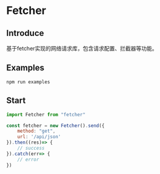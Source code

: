 # Fetcher

## Introduce

基于fetcher实现的网络请求库，包含请求配置、拦截器等功能。

## Examples

```
npm run examples
```

## Start
```javascript
import Fetcher from "fetcher"

const fetcher = new Fetcher().send({
    method: "get",
    url: '/api/json'
}).then((res)=> {
    // success
}).catch(err=> {
    // error
})
```